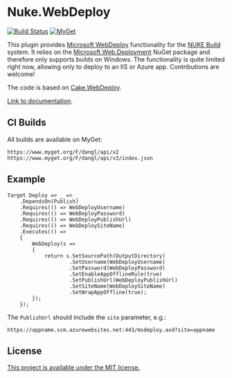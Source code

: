 # Nuke.WebDeploy

[![Build Status](https://jenkins.dangl.me/buildStatus/icon?job=Nuke.WebDeploy.Tests)](https://jenkins.dangl.me/job/Nuke.WebDeploy.Tests/)
[![MyGet](https://img.shields.io/myget/dangl/v/Nuke.WebDeploy.svg)]()

This plugin provides [Microsoft WebDeploy](https://www.iis.net/downloads/microsoft/web-deploy) functionality
for the [NUKE Build](https://github.com/nuke-build/nuke) system. It relies on the [Microsoft.Web.Deployment](https://www.nuget.org/packages/Microsoft.Web.Deployment/)
NuGet package and therefore only supports builds on Windows. The functionality is quite limited right now, allowing only to deploy
to an IIS or Azure app. Contributions are welcome!

The code is based on [Cake.WebDeploy](https://github.com/SharpeRAD/Cake.WebDeploy).

[Link to documentation](https://docs.dangl-it.com/Projects/Nuke.WebDeploy).

## CI Builds

All builds are available on MyGet:

    https://www.myget.org/F/dangl/api/v2
    https://www.myget.org/F/dangl/api/v3/index.json

## Example

```
Target Deploy => _ => _
    .DependsOn(Publish)
    .Requires(() => WebDeployUsername)
    .Requires(() => WebDeployPassword)
    .Requires(() => WebDeployPublishUrl)
    .Requires(() => WebDeploySiteName)
    .Executes(() =>
    {
        WebDeploy(s =>
        {
            return s.SetSourcePath(OutputDirectory)
                    .SetUsername(WebDeployUsername)
                    .SetPassword(WebDeployPassword)
                    .SetEnableAppOfflineRule(true)
                    .SetPublishUrl(WebDeployPublishUrl)
                    .SetSiteName(WebDeploySiteName)
                    .SetWrapAppOffline(true);
        });
    });
```

The `PublishUrl` should include the `site` parameter, e.g.:

    https://appname.scm.azurewebsites.net:443/msdeploy.axd?site=appname

## License

[This project is available under the MIT license.](LICENSE.md)
